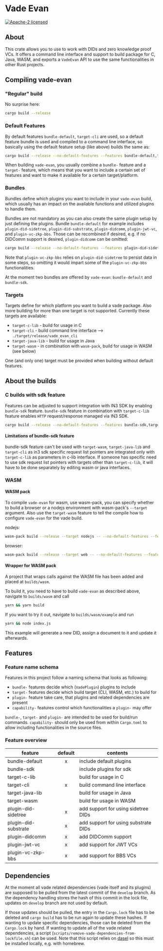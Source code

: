 # Vade Evan

[![Apache-2 licensed](https://img.shields.io/crates/l/vade-evan.svg)](./LICENSE.txt)

## About

This crate allows you to use to work with DIDs and zero knowledge proof VCs.
It offers a command line interface and support to build package for C, Java, WASM, and exports a `VadeEvan` API to use the same functionalities in other Rust projects.

## Compiling vade-evan

### "Regular" build

No surprise here:

```sh
cargo build --release
```

### Default Features

By default features `bundle-default`, `target-cli` are used, so a default feature bundle is used and compiled to a command line interface, so basically using the default feature setup (like above) builds the same as:

```sh
cargo build --release --no-default-features --features bundle-default,target-cli
```

When building `vade-evan`, you usually combine a `bundle-` feature and a `target-` feature, which means that you want to include a certain set of features and want to make it available for a certain target/platform.

### Bundles

Bundles define which plugins you want to include in your `vade-evan` build, which usually has an impact on the available functions and utilized plugins to handle them.

Bundles are not mandatory as you can also create the same plugin setup by just defining the plugins. Bundle `bundle-default` for example includes `plugin-did-sidetree`, `plugin-did-substrate`, `plugin-didcomm`, `plugin-jwt-vc`, and `plugin-vc-zkp-bbs`. Those can be recombined if desired, e.g. if no DIDComm support is desired, `plugin-didcomm` can be omitted:

```sh
cargo build --release --no-default-features --features plugin-did-sidetree,plugin-did-substrate,plugin-jwt-vc,plugin-vc-zkp-bbs,target-cli
```

Note that `plugin-vc-zkp-bbs` relies on `plugin-did-sidetree` to persist data in some steps, so omitting it would impart some of the `plugin-vc-zkp-bbs` functionalities.

At the moment two bundles are offered by `vade-evan`: `bundle-default` and `bundle-sdk`.

### Targets

Targets define for which platform you want to build a vade package. Also more building for more than one target is not supported. Currently these targets are available:

- `target-c-lib` - build for usage in C
- `target-cli` - build command line interface --> `./target/release/vade_evan_cli`
- `target-java-lib` - build for usage in Java
- `target-wasm` - in combination with `wasm-pack`, build for usage in WASM (see below)

One (and only one) target must be provided when building without default features.

## About the builds

### C builds with sdk feature

Features can be adjusted to support integration with IN3 SDK by enabling `bundle-sdk` feature. `bundle-sdk` feature in combination with `target-c-lib` feature enables `HTTP` request/response managed via IN3 SDK.

```sh
cargo build --release --no-default-features --features bundle-sdk,target-c-lib
```
#### Limitations of bundle-sdk feature

bundle-sdk feature can't be used with `target-wasm`, `target-java-lib` and `target-cli` as in3 sdk specific request list pointers are integrated only with `target-c-lib` as parameters in c-lib interface. If someone has specific need to use sdk request list pointers with targets  other than `target-c-lib`, it will have to be done separately by editing wasm or java interfaces.

### WASM

#### WASM pack

To compile `vade-evan` for wasm, use wasm-pack, you can specify whether to build a browser or a nodejs environment with wasm-pack's `--target` argument. Also use the `target-wasm` feature to tell the compile how to configure `vade-evan` for the vade build.

nodejs:

```sh
wasm-pack build --release --target nodejs -- --no-default-features --features bundle-default,target-wasm
```

browser:

```sh
wasm-pack build --release --target web -- --no-default-features --features bundle-default,target-wasm
```

#### Wrapper for WASM pack

A project that wraps calls against the WASM file has been added and placed at `builds/wasm`.

To build it, you need to have to build `vade-evan` as described above, navigate to `builds/wasm` and call

```sh
yarn && yarn build
```

If you want to try it out, navigate to `builds/wasm/example` and run

```sh
yarn && node index.js
```

This example will generate a new DID, assign a document to it and update it afterwards.

## Features

### Feature name schema

Features in this project follow a naming schema that looks as following:

- `bundle-` features decide which (`VadePlugin`) plugins to include
- `target-` features decide which build target (CLI, WASM, etc.) to build for
- `plugin-` feature take care, that plugins and related dependencies are present
- `capability-` features control which functionalities a `plugin-` may offer

`bundle-`, `target-` and `plugin-` are intended to be used for build/run commands. `capability-` should only be used from within `Cargo.toml` to allow including functionalities in the source files.

### Feature overview

| feature              | default | contents                             |
|----------------------|:-------:|--------------------------------------|
| bundle-default       |    x    | include default plugins              |
| bundle-sdk           |         | include plugins for sdk              |
| target-c-lib         |         | build for usage in C                 |
| target-cli           |    x    | build command line interface         |
| target-java-lib      |         | build for usage in Java              |
| target-wasm          |         | build for usage in WASM              |
| plugin-did-sidetree  |    x    | add support for using sidetree DIDs  |
| plugin-did-substrate |    x    | add support for using substrate DIDs |
| plugin-didcomm       |    x    | add DIDComm support                  |
| plugin-jwt-vc        |    x    | add support for JWT VCs              |
| plugin-vc-zkp-bbs    |    x    | add support for BBS VCs              |

## Dependencies

At the moment all vade related dependencies (vade itself and its plugins) are supposed to be pulled from the latest commit of the `develop` branch. As the dependency handling stores the hash of this commit in the lock file, updates on `develop` branch are not used by default.

If those updates should be pulled, the entry in the `Cargo.lock` file has to be deleted and `cargo build` has to be run again to update these hashes. If wanting to update specific dependencies, those can be deleted from the `Cargo.lock` by hand. If wanting to update all of the vade related dependencies, a script (`scripts/remove-vade-dependencies-from-lockfile.sh`) can be used. Note that this script relies on [dasel] so this must be installed locally, e.g. with homebrew.

[dasel]: https://github.com/TomWright/dasel
[`Vade`]: https://docs.rs/vade_evan/*/vade/struct.Vade.html
